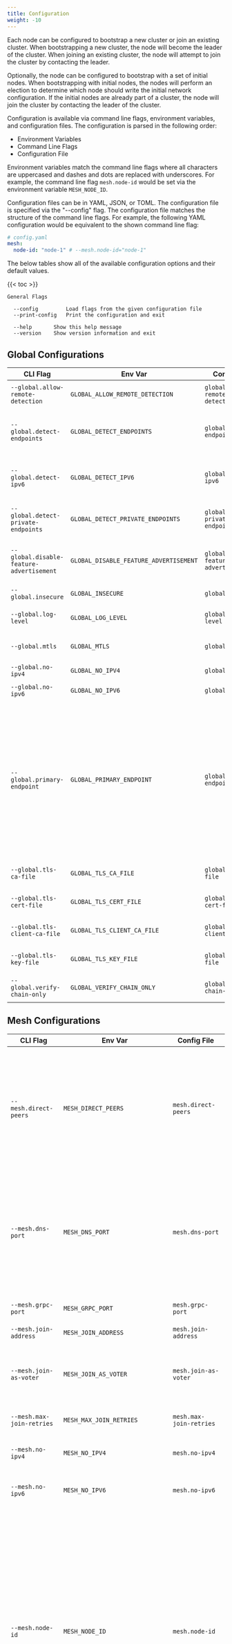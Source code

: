 ```yaml
---
title: Configuration
weight: -10
---
```


Each node can be configured to bootstrap a new cluster or join an existing cluster.
When bootstrapping a new cluster, the node will become the leader of the cluster.
When joining an existing cluster, the node will attempt to join the cluster by contacting the leader.

Optionally, the node can be configured to bootstrap with a set of initial nodes.
When bootstrapping with initial nodes, the nodes will perform an election to determine which node should write the initial network configuration.
If the initial nodes are already part of a cluster, the node will join the cluster by contacting the leader of the cluster.

Configuration is available via command line flags, environment variables, and configuration files.
The configuration is parsed in the following order:

- Environment Variables
- Command Line Flags
- Configuration File

Environment variables match the command line flags where all characters are uppercased and dashes and dots are replaced with underscores.
For example, the command line flag `mesh.node-id` would be set via the environment variable `MESH_NODE_ID`.

Configuration files can be in YAML, JSON, or TOML.
The configuration file is specified via the "--config" flag.
The configuration file matches the structure of the command line flags.
For example, the following YAML configuration would be equivalent to the shown command line flag:

```yaml
# config.yaml
mesh:
  node-id: "node-1" # --mesh.node-id="node-1"
```

The below tables show all of the available configuration options and their default values.

{{< toc >}}

```
General Flags

  --config         Load flags from the given configuration file
  --print-config   Print the configuration and exit

  --help       Show this help message
  --version    Show version information and exit
```

## Global Configurations

| CLI Flag                                 | Env Var                                | Config File                            | Default | Description                                                                                                                                                                                                              |
| ---------------------------------------- | -------------------------------------- | -------------------------------------- | ------- | ------------------------------------------------------------------------------------------------------------------------------------------------------------------------------------------------------------------------ |
| `--global.allow-remote-detection`        | `GLOBAL_ALLOW_REMOTE_DETECTION`        | `global.allow-remote-detection`        | `false` | Allow remote detection of endpoints.                                                                                                                                                                                     |
| `--global.detect-endpoints`              | `GLOBAL_DETECT_ENDPOINTS`              | `global.detect-endpoints`              | `false` | Detect potential endpoints from the local interfaces.                                                                                                                                                                    |
| `--global.detect-ipv6`                   | `GLOBAL_DETECT_IPV6`                   | `global.detect-ipv6`                   | `false` | Detect IPv6 addresses. Default is to only detect IPv4.                                                                                                                                                                   |
| `--global.detect-private-endpoints`      | `GLOBAL_DETECT_PRIVATE_ENDPOINTS`      | `global.detect-private-endpoints`      | `false` | Include private IP addresses in detection.                                                                                                                                                                               |
| `--global.disable-feature-advertisement` | `GLOBAL_DISABLE_FEATURE_ADVERTISEMENT` | `global.disable-feature-advertisement` | `false` | Do not advertise features to the rest of the mesh.                                                                                                                                                                       |
| `--global.insecure`                      | `GLOBAL_INSECURE`                      | `global.insecure`                      | `false` | Disable use of TLS globally.                                                                                                                                                                                             |
| `--global.log-level`                     | `GLOBAL_LOG_LEVEL`                     | `global.log-level`                     | `info`  | Log level (debug, info, warn, error)                                                                                                                                                                                     |
| `--global.mtls`                          | `GLOBAL_MTLS`                          | `global.mtls`                          | `false` | Enable mutual TLS for authentication.                                                                                                                                                                                    |
| `--global.no-ipv4`                       | `GLOBAL_NO_IPV4`                       | `global.no-ipv4`                       | `false` | Disable use of IPv4 globally.                                                                                                                                                                                            |
| `--global.no-ipv6`                       | `GLOBAL_NO_IPV6`                       | `global.no-ipv6`                       | `false` | Disable use of IPv6 globally.                                                                                                                                                                                            |
| `--global.primary-endpoint`              | `GLOBAL_PRIMARY_ENDPOINT`              | `global.primary-endpoint`              |         | The preferred publicly routable address of this node. Setting this value will override the address portion of the store advertise address. When detect-endpoints is true, this value will be the first address detected. |
| `--global.tls-ca-file`                   | `GLOBAL_TLS_CA_FILE`                   | `global.tls-ca-file`                   |         | The CA file for TLS connections.                                                                                                                                                                                         |
| `--global.tls-cert-file`                 | `GLOBAL_TLS_CERT_FILE`                 | `global.tls-cert-file`                 |         | The certificate file for TLS connections.                                                                                                                                                                                |
| `--global.tls-client-ca-file`            | `GLOBAL_TLS_CLIENT_CA_FILE`            | `global.tls-client-ca-file`            |         | The client CA file for TLS connections.                                                                                                                                                                                  |
| `--global.tls-key-file`                  | `GLOBAL_TLS_KEY_FILE`                  | `global.tls-key-file`                  |         | The key file for TLS connections.                                                                                                                                                                                        |
| `--global.verify-chain-only`             | `GLOBAL_VERIFY_CHAIN_ONLY`             | `global.verify-chain-only`             | `false` | Only verify the TLS chain globally.                                                                                                                                                                                      |

## Mesh Configurations

| CLI Flag                          | Env Var                         | Config File                     | Default      | Description                                                                                                                                                                                                                                                                                                                   |
| --------------------------------- | ------------------------------- | ------------------------------- | ------------ | ----------------------------------------------------------------------------------------------------------------------------------------------------------------------------------------------------------------------------------------------------------------------------------------------------------------------------- |
| `--mesh.direct-peers`             | `MESH_DIRECT_PEERS`             | `mesh.direct-peers`             |              | Comma separated list of peers to request direct edges to. If the node is not allowed to create edges and data channels, the node will be unable to join.                                                                                                                                                                      |
| `--mesh.dns-port`                 | `MESH_DNS_PORT`                 | `mesh.dns-port`                 | `0`          | DNS advertise port. This is set automatically when advertising is enabled and the mesh-dns server is running. Default is 0 (disabled).                                                                                                                                                                                        |
| `--mesh.grpc-port`                | `MESH_GRPC_PORT`                | `mesh.grpc-port`                | `8443`       | GRPC advertise port.                                                                                                                                                                                                                                                                                                          |
| `--mesh.join-address`             | `MESH_JOIN_ADDRESS`             | `mesh.join-address`             |              | Address of a node to join.                                                                                                                                                                                                                                                                                                    |
| `--mesh.join-as-voter`            | `MESH_JOIN_AS_VOTER`            | `mesh.join-as-voter`            | `false`      | Join the cluster as a voter. Default behavior is to join as an observer.                                                                                                                                                                                                                                                      |
| `--mesh.max-join-retries`         | `MESH_MAX_JOIN_RETRIES`         | `mesh.max-join-retries`         | `10`         | Maximum number of join retries.                                                                                                                                                                                                                                                                                               |
| `--mesh.no-ipv4`                  | `MESH_NO_IPV4`                  | `mesh.no-ipv4`                  | `false`      | Do not request IPv4 assignments when joining.                                                                                                                                                                                                                                                                                 |
| `--mesh.no-ipv6`                  | `MESH_NO_IPV6`                  | `mesh.no-ipv6`                  | `false`      | Do not request IPv6 assignments when joining.                                                                                                                                                                                                                                                                                 |
| `--mesh.node-id`                  | `MESH_NODE_ID`                  | `mesh.node-id`                  | `<hostname>` | Store node ID. If not set, the ID comes from the following decision tree. 1. If mTLS is enabled, the node ID is the CN of the client certificate. 2. If mTLS is not enabled, the node ID is the hostname of the machine. 3. If the hostname is not available, the node ID is a random UUID (should only be used for testing). |
| `--mesh.peer-discovery-addresses` | `MESH_PEER_DISCOVERY_ADDRESSES` | `mesh.peer-discovery-addresses` |              | Addresses to use for peer discovery.                                                                                                                                                                                                                                                                                          |
| `--mesh.primary-endpoint`         | `MESH_PRIMARY_ENDPOINT`         | `mesh.primary-endpoint`         |              | The primary endpoint to broadcast when joining a cluster. This is only necessary if the node intends on being publicly accessible.                                                                                                                                                                                            |
| `--mesh.routes`                   | `MESH_ROUTES`                   | `mesh.routes`                   |              | Comma separated list of additional routes to advertise to the mesh. These routes are advertised to all peers. If the node is not allowed to put routes in the mesh, the node will be unable to join.                                                                                                                          |
| `--mesh.zone-awareness-id`        | `MESH_ZONE_AWARENESS_ID`        | `mesh.zone-awareness-id`        |              | Zone awareness ID. If set, the server will prioritize peer endpoints in the same zone.                                                                                                                                                                                                                                        |

## Auth Configurations

| CLI Flag                | Env Var               | Config File           | Default | Description                                                 |
| ----------------------- | --------------------- | --------------------- | ------- | ----------------------------------------------------------- |
| `--auth.basic.password` | `AUTH_BASIC_PASSWORD` | `auth.basic.password` |         | A password to use for basic auth.                           |
| `--auth.basic.username` | `AUTH_BASIC_USERNAME` | `auth.basic.username` |         | A username to use for basic auth.                           |
| `--auth.ldap.password`  | `AUTH_LDAP_PASSWORD`  | `auth.ldap.password`  |         | A password to use for LDAP auth.                            |
| `--auth.ldap.username`  | `AUTH_LDAP_USERNAME`  | `auth.ldap.username`  |         | A username to use for LDAP auth.                            |
| `--auth.mtls.cert-file` | `AUTH_MTLS_CERT_FILE` | `auth.mtls.cert-file` |         | The path to a TLS certificate file to present when joining. |
| `--auth.mtls.key-file`  | `AUTH_MTLS_KEY_FILE`  | `auth.mtls.key-file`  |         | The path to a TLS key file for the certificate.             |

_TODO: Generic flags need to be provided for external plugin auth providers_

## Bootstrap Configurations

| CLI Flag                             | Env Var                            | Config File                        | Default            | Description                                                                                                                                                                                                                                                                                                                                                                                                                                                                                  |
| ------------------------------------ | ---------------------------------- | ---------------------------------- | ------------------ | -------------------------------------------------------------------------------------------------------------------------------------------------------------------------------------------------------------------------------------------------------------------------------------------------------------------------------------------------------------------------------------------------------------------------------------------------------------------------------------------- |
| `--bootstrap.admin`                  | `BOOTSTRAP_ADMIN`                  | `bootstrap.admin`                  | `admin`            | Admin username to bootstrap the cluster with.                                                                                                                                                                                                                                                                                                                                                                                                                                                |
| `--bootstrap.advertise-address`      | `BOOTSTRAP_ADVERTISE_ADDRESS`      | `bootstrap.advertise-address`      |                    | Raft advertise address. Required when bootstrapping a new cluster, but will be replaced with the WireGuard address after bootstrapping.                                                                                                                                                                                                                                                                                                                                                      |
| `--bootstrap.default-network-policy` | `BOOTSTRAP_DEFAULT_NETWORK_POLICY` | `bootstrap.default-network-policy` | `deny`             | Default network policy to bootstrap the cluster with.                                                                                                                                                                                                                                                                                                                                                                                                                                        |
| `--bootstrap.enabled`                | `BOOTSTRAP_ENABLED`                | `bootstrap.enabled`                | `false`            | Bootstrap the cluster.                                                                                                                                                                                                                                                                                                                                                                                                                                                                       |
| `--bootstrap.force`                  | `BOOTSTRAP_FORCE`                  | `bootstrap.force`                  | `false`            | Force bootstrapping a new cluster even if data is present.                                                                                                                                                                                                                                                                                                                                                                                                                                   |
| `--bootstrap.ipv4-network`           | `BOOTSTRAP_IPV4_NETWORK`           | `bootstrap.ipv4-network`           | `172.16.0.0/12`    | IPv4 network of the mesh to write to the database when bootstraping a new cluster.                                                                                                                                                                                                                                                                                                                                                                                                           |
| `--bootstrap.mesh-domain`            | `BOOTSTRAP_MESH_DOMAIN`            | `bootstrap.mesh-domain`            | `webmesh.internal` | Domain of the mesh to write to the database when bootstraping a new cluster.                                                                                                                                                                                                                                                                                                                                                                                                                 |
| `--bootstrap.restore-snapshot`       | `BOOTSTRAP_RESTORE_SNAPSHOT`       | `bootstrap.restore-snapshot`       |                    | Path to a snapshot to restore from when bootstrapping a new cluster.                                                                                                                                                                                                                                                                                                                                                                                                                         |
| `--bootstrap.servers`                | `BOOTSTRAP_SERVERS`                | `bootstrap.servers`                |                    | Comma separated list of servers to bootstrap with. This is only used if bootstrap is true. If empty, the node will use the advertise address as the bootstrap server. If not empty, all nodes in the list should be started with the same list configurations. If any are different then the first node to become leader will pick them. This can cause bootstrap to fail when using ACLs. Servers should be in the form of <node-id>=<address> where address is the raft advertise address. |
| `--bootstrap.servers-grpc-ports`     | `BOOTSTRAP_SERVERS_GRPC_PORTS`     | `bootstrap.servers-grpc-ports`     |                    | Comma separated list of gRPC ports to bootstrap with. This is only used if bootstrap is true. If empty, the node will use the advertise address and locally configured gRPC port for every node in bootstrap-servers. Ports should be in the form of <node-id>=<port>.                                                                                                                                                                                                                       |
| `--bootstrap.voters`                 | `BOOTSTRAP_VOTERS`                 | `bootstrap.voters`                 |                    | Comma separated list of voters to bootstrap the cluster with. bootstrap-servers are already included in this list.                                                                                                                                                                                                                                                                                                                                                                           |

## Raft Configurations

| CLI Flag                       | Env Var                      | Config File                  | Default                  | Description                                                                     |
| ------------------------------ | ---------------------------- | ---------------------------- | ------------------------ | ------------------------------------------------------------------------------- |
| `--raft.apply-timeout`         | `RAFT_APPLY_TIMEOUT`         | `raft.apply-timeout`         | `15s`                    | Raft apply timeout.                                                             |
| `--raft.commit-timeout`        | `RAFT_COMMIT_TIMEOUT`        | `raft.commit-timeout`        | `15s`                    | Raft commit timeout.                                                            |
| `--raft.connection-pool-count` | `RAFT_CONNECTION_POOL_COUNT` | `raft.connection-pool-count` | `0`                      | Raft connection pool count.                                                     |
| `--raft.connection-timeout`    | `RAFT_CONNECTION_TIMEOUT`    | `raft.connection-timeout`    | `3s`                     | Raft connection timeout.                                                        |
| `--raft.data-dir`              | `RAFT_DATA_DIR`              | `raft.data-dir`              | `/var/lib/webmesh/store` | Store data directory.                                                           |
| `--raft.election-timeout`      | `RAFT_ELECTION_TIMEOUT`      | `raft.election-timeout`      | `3s`                     | Raft election timeout.                                                          |
| `--raft.heartbeat-timeout`     | `RAFT_HEARTBEAT_TIMEOUT`     | `raft.heartbeat-timeout`     | `3s`                     | Raft heartbeat timeout.                                                         |
| `--raft.in-memory`             | `RAFT_IN_MEMORY`             | `raft.in-memory`             | `false`                  | Store data in memory. This should only be used for testing and ephemeral nodes. |
| `--raft.leader-lease-timeout`  | `RAFT_LEADER_LEASE_TIMEOUT`  | `raft.leader-lease-timeout`  | `3s`                     | Raft leader lease timeout.                                                      |
| `--raft.leave-on-shutdown`     | `RAFT_LEAVE_ON_SHUTDOWN`     | `raft.leave-on-shutdown`     | `false`                  | Leave the cluster when the server shuts down.                                   |
| `--raft.listen-address`        | `RAFT_LISTEN_ADDRESS`        | `raft.listen-address`        | `:9443`                  | Raft listen address.                                                            |
| `--raft.log-level`             | `RAFT_LOG_LEVEL`             | `raft.log-level`             | `info`                   | Raft log level.                                                                 |
| `--raft.max-append-entries`    | `RAFT_MAX_APPEND_ENTRIES`    | `raft.max-append-entries`    | `15`                     | Raft max append entries.                                                        |
| `--raft.observer-chan-buffer`  | `RAFT_OBSERVER_CHAN_BUFFER`  | `raft.observer-chan-buffer`  | `100`                    | Raft observer channel buffer size.                                              |
| `--raft.prefer-ipv6`           | `RAFT_PREFER_IPV6`           | `raft.prefer-ipv6`           | `false`                  | Prefer IPv6 when connecting to raft peers.                                      |
| `--raft.snapshot-interval`     | `RAFT_SNAPSHOT_INTERVAL`     | `raft.snapshot-interval`     | `3m0s`                   | Raft snapshot interval.                                                         |
| `--raft.snapshot-retention`    | `RAFT_SNAPSHOT_RETENTION`    | `raft.snapshot-retention`    | `3`                      | Raft snapshot retention.                                                        |
| `--raft.snapshot-threshold`    | `RAFT_SNAPSHOT_THRESHOLD`    | `raft.snapshot-threshold`    | `5`                      | Raft snapshot threshold.                                                        |

## TLS Configurations

| CLI Flag                     | Env Var                    | Config File                | Default | Description                                                   |
| ---------------------------- | -------------------------- | -------------------------- | ------- | ------------------------------------------------------------- |
| `--tls.ca-file`              | `TLS_CA_FILE`              | `tls.ca-file`              |         | Path to a TLS CA certificate for verifying peer certificates. |
| `--tls.insecure`             | `TLS_INSECURE`             | `tls.insecure`             | `false` | Don't use TLS for peer communication.                         |
| `--tls.insecure-skip-verify` | `TLS_INSECURE_SKIP_VERIFY` | `tls.insecure-skip-verify` | `false` | Skip verification of peer certificates.                       |
| `--tls.verify-chain-only`    | `TLS_VERIFY_CHAIN_ONLY`    | `tls.verify-chain-only`    | `false` | Only verify the certificate chain of peer certificates.       |

## WireGuard Configurations

| CLI Flag                              | Env Var                             | Config File                         | Default    | Description                                                                                                                                                                                                                                         |
| ------------------------------------- | ----------------------------------- | ----------------------------------- | ---------- | --------------------------------------------------------------------------------------------------------------------------------------------------------------------------------------------------------------------------------------------------- |
| `--wireguard.endpoints`               | `WIREGUARD_ENDPOINTS`               | `wireguard.endpoints`               |            | Comma separated list of additional WireGuard endpoints to broadcast when joining a cluster.                                                                                                                                                         |
| `--wireguard.force-interface-name`    | `WIREGUARD_FORCE_INTERFACE_NAME`    | `wireguard.force-interface-name`    | `false`    | Force the use of the given name by deleting any pre-existing interface with the same name.                                                                                                                                                          |
| `--wireguard.force-tun`               | `WIREGUARD_FORCE_TUN`               | `wireguard.force-tun`               | `false`    | Force the use of a TUN interface.                                                                                                                                                                                                                   |
| `--wireguard.interface-name`          | `WIREGUARD_INTERFACE_NAME`          | `wireguard.interface-name`          | `webmesh0` | The WireGuard interface name.                                                                                                                                                                                                                       |
| `--wireguard.key-file`                | `WIREGUARD_KEY_FILE`                | `wireguard.key-file`                |            | The path to the WireGuard private key. If it does not exist it will be created.                                                                                                                                                                     |
| `--wireguard.key-rotation-interval`   | `WIREGUARD_KEY_ROTATION_INTERVAL`   | `wireguard.key-rotation-interval`   | `168h0m0s` | Interval to rotate WireGuard keys. Set this to 0 to disable key rotation.                                                                                                                                                                           |
| `--wireguard.listen-port`             | `WIREGUARD_LISTEN_PORT`             | `wireguard.listen-port`             | `51820`    | The WireGuard listen port.                                                                                                                                                                                                                          |
| `--wireguard.masquerade`              | `WIREGUARD_MASQUERADE`              | `wireguard.masquerade`              | `false`    | Masquerade traffic from the WireGuard interface.                                                                                                                                                                                                    |
| `--wireguard.modprobe`                | `WIREGUARD_MODPROBE`                | `wireguard.modprobe`                | `false`    | Attempt to load the WireGuard kernel module.                                                                                                                                                                                                        |
| `--wireguard.mtu`                     | `WIREGUARD_MTU`                     | `wireguard.mtu`                     | `1350`     | The MTU to use for the interface.                                                                                                                                                                                                                   |
| `--wireguard.persistent-keepalive`    | `WIREGUARD_PERSISTENT_KEEPALIVE`    | `wireguard.persistent-keepalive`    | `0s`       | PersistentKeepAlive is the interval at which to send keepalive packets to peers. If unset, keepalive packets will automatically be sent to publicly accessible peers when this instance is behind a NAT. Otherwise, no keep-alive packets are sent. |
| `--wireguard.record-metrics`          | `WIREGUARD_RECORD_METRICS`          | `wireguard.record-metrics`          | `false`    | Publish WireGuard metrics.                                                                                                                                                                                                                          |
| `--wireguard.record-metrics-interval` | `WIREGUARD_RECORD_METRICS_INTERVAL` | `wireguard.record-metrics-interval` | `15s`      | Interval at which to update WireGuard metrics.                                                                                                                                                                                                      |

## Services Configurations

| CLI Flag                                    | Env Var                                   | Config File                               | Default                        | Description                                                                        |
| ------------------------------------------- | ----------------------------------------- | ----------------------------------------- | ------------------------------ | ---------------------------------------------------------------------------------- |
| `--services.api.admin`                      | `SERVICES_API_ADMIN`                      | `services.api.admin`                      | `false`                        | Enable the admin API.                                                              |
| `--services.api.disable-leader-proxy`       | `SERVICES_API_DISABLE_LEADER_PROXY`       | `services.api.disable-leader-proxy`       | `false`                        | Disable the leader proxy.                                                          |
| `--services.api.mesh`                       | `SERVICES_API_MESH`                       | `services.api.mesh`                       | `false`                        | Enable the mesh API.                                                               |
| `--services.api.peer-discovery`             | `SERVICES_API_PEER_DISCOVERY`             | `services.api.peer-discovery`             | `false`                        | Enable the peer discovery API.                                                     |
| `--services.api.proxy-auth.basic.password`  | `SERVICES_API_PROXY_AUTH_BASIC_PASSWORD`  | `services.api.proxy-auth.basic.password`  |                                | Password for basic authentication.                                                 |
| `--services.api.proxy-auth.basic.username`  | `SERVICES_API_PROXY_AUTH_BASIC_USERNAME`  | `services.api.proxy-auth.basic.username`  |                                | Username for basic authentication.                                                 |
| `--services.api.proxy-auth.ldap.username`   | `SERVICES_API_PROXY_AUTH_LDAP_USERNAME`   | `services.api.proxy-auth.ldap.username`   |                                | Username for LDAP authentication.                                                  |
| `--services.api.proxy-auth.mtls.cert-file`  | `SERVICES_API_PROXY_AUTH_MTLS_CERT_FILE`  | `services.api.proxy-auth.mtls.cert-file`  |                                | Path to a TLS certificate file to present when joining.                            |
| `--services.api.proxy-auth.mtls.key-file`   | `SERVICES_API_PROXY_AUTH_MTLS_KEY_FILE`   | `services.api.proxy-auth.mtls.key-file`   |                                | Path to a TLS key file for the certificate.                                        |
| `--services.api.proxy-insecure`             | `SERVICES_API_PROXY_INSECURE`             | `services.api.proxy-insecure`             | `false`                        | Don't use TLS for the leader proxy.                                                |
| `--services.api.proxy-insecure-skip-verify` | `SERVICES_API_PROXY_INSECURE_SKIP_VERIFY` | `services.api.proxy-insecure-skip-verify` | `false`                        | Skip TLS verification when proxying connections.                                   |
| `--services.api.proxy-tls-ca-file`          | `SERVICES_API_PROXY_TLS_CA_FILE`          | `services.api.proxy-tls-ca-file`          |                                | Path to the TLS CA file for verifying the peer certificates.                       |
| `--services.api.proxy-verify-chain-only`    | `SERVICES_API_PROXY_VERIFY_CHAIN_ONLY`    | `services.api.proxy-verify-chain-only`    | `false`                        | Only verify the TLS chain when proxying connections.                               |
| `--services.api.stun-servers`               | `SERVICES_API_STUN_SERVERS`               | `services.api.stun-servers`               | `stun:stun.l.google.com:19302` | STUN servers to use.                                                               |
| `--services.api.webrtc`                     | `SERVICES_API_WEBRTC`                     | `services.api.webrtc`                     | `false`                        | Enable the WebRTC API.                                                             |
| `--services.dashboard.enabled`              | `SERVICES_DASHBOARD_ENABLED`              | `services.dashboard.enabled`              | `false`                        | Enable the web dashboard.                                                          |
| `--services.dashboard.listen-address`       | `SERVICES_DASHBOARD_LISTEN_ADDRESS`       | `services.dashboard.listen-address`       | `:8080`                        | The address for the dashboard to listen on.                                        |
| `--services.dashboard.prefix`               | `SERVICES_DASHBOARD_PREFIX`               | `services.dashboard.prefix`               |                                | The path prefix to use for the dashboard.                                          |
| `--services.dashboard.tls-cert-file`        | `SERVICES_DASHBOARD_TLS_CERT_FILE`        | `services.dashboard.tls-cert-file`        |                                | The path to a certificate file to use for TLS.                                     |
| `--services.dashboard.tls-key-file`         | `SERVICES_DASHBOARD_TLS_KEY_FILE`         | `services.dashboard.tls-key-file`         |                                | The path to a key file to use for TLS.                                             |
| `--services.insecure`                       | `SERVICES_INSECURE`                       | `services.insecure`                       | `false`                        | Don't use TLS for the gRPC server.                                                 |
| `--services.listen-address`                 | `SERVICES_LISTEN_ADDRESS`                 | `services.listen-address`                 | `:8443`                        | gRPC server listen address.                                                        |
| `--services.mesh-dns.cache-size`            | `SERVICES_MESH_DNS_CACHE_SIZE`            | `services.mesh-dns.cache-size`            | `0`                            | Size of the remote DNS cache. Defaults to 0 (disabled).                            |
| `--services.mesh-dns.disable-forwarding`    | `SERVICES_MESH_DNS_DISABLE_FORWARDING`    | `services.mesh-dns.disable-forwarding`    | `false`                        | Disable forwarding requests to any configured forwarders.                          |
| `--services.mesh-dns.enable-compression`    | `SERVICES_MESH_DNS_ENABLE_COMPRESSION`    | `services.mesh-dns.enable-compression`    | `true`                         | Enable DNS compression for mesh DNS.                                               |
| `--services.mesh-dns.enabled`               | `SERVICES_MESH_DNS_ENABLED`               | `services.mesh-dns.enabled`               | `false`                        | Enable mesh DNS.                                                                   |
| `--services.mesh-dns.forwarders`            | `SERVICES_MESH_DNS_FORWARDERS`            | `services.mesh-dns.forwarders`            |                                | DNS forwarders to use for mesh DNS. If empty, the system DNS servers will be used. |
| `--services.mesh-dns.listen-tcp`            | `SERVICES_MESH_DNS_LISTEN_TCP`            | `services.mesh-dns.listen-tcp`            | `:5353`                        | TCP address to listen on for DNS requests.                                         |
| `--services.mesh-dns.listen-udp`            | `SERVICES_MESH_DNS_LISTEN_UDP`            | `services.mesh-dns.listen-udp`            | `:5353`                        | UDP address to listen on for DNS requests.                                         |
| `--services.mesh-dns.request-timeout`       | `SERVICES_MESH_DNS_REQUEST_TIMEOUT`       | `services.mesh-dns.request-timeout`       | `5s`                           | Timeout for mesh DNS requests.                                                     |
| `--services.mesh-dns.reuse-port`            | `SERVICES_MESH_DNS_REUSE_PORT`            | `services.mesh-dns.reuse-port`            | `0`                            | Enable SO_REUSEPORT for mesh DNS.                                                  |
| `--services.metrics.enabled`                | `SERVICES_METRICS_ENABLED`                | `services.metrics.enabled`                | `false`                        | Enable gRPC metrics.                                                               |
| `--services.metrics.listen-address`         | `SERVICES_METRICS_LISTEN_ADDRESS`         | `services.metrics.listen-address`         | `:8000`                        | gRPC metrics listen address.                                                       |
| `--services.metrics.path`                   | `SERVICES_METRICS_PATH`                   | `services.metrics.path`                   | `/metrics`                     | gRPC metrics path.                                                                 |
| `--services.tls-cert-file`                  | `SERVICES_TLS_CERT_FILE`                  | `services.tls-cert-file`                  |                                | gRPC server TLS certificate file.                                                  |
| `--services.tls-key-file`                   | `SERVICES_TLS_KEY_FILE`                   | `services.tls-key-file`                   |                                | gRPC server TLS key file.                                                          |
| `--services.turn.enabled`                   | `SERVICES_TURN_ENABLED`                   | `services.turn.enabled`                   | `false`                        | Enable the TURN server.                                                            |
| `--services.turn.endpoint`                  | `SERVICES_TURN_ENDPOINT`                  | `services.turn.endpoint`                  |                                | The TURN server endpoint. If empty, the public IP will be used.                    |
| `--services.turn.listen-address`            | `SERVICES_TURN_LISTEN_ADDRESS`            | `services.turn.listen-address`            | `0.0.0.0`                      | Address to listen on for TURN connections.                                         |
| `--services.turn.listen-port`               | `SERVICES_TURN_LISTEN_PORT`               | `services.turn.listen-port`               | `3478`                         | Port to listen on for TURN connections.                                            |
| `--services.turn.public-ip`                 | `SERVICES_TURN_PUBLIC_IP`                 | `services.turn.public-ip`                 |                                | The address advertised for STUN requests.                                          |
| `--services.turn.server-realm`              | `SERVICES_TURN_SERVER_REALM`              | `services.turn.server-realm`              | `webmesh.io`                   | Realm used for TURN server authentication.                                         |
| `--services.turn.stun-port-range`           | `SERVICES_TURN_STUN_PORT_RANGE`           | `services.turn.stun-port-range`           | `49152-65535`                  | Port range to use for STUN.                                                        |

## Plugin Configurations

| CLI Flag                               | Env Var                              | Config File                          | Default | Description                                                              |
| -------------------------------------- | ------------------------------------ | ------------------------------------ | ------- | ------------------------------------------------------------------------ |
| `--plugins.basic-auth.htpasswd-file`   | `PLUGINS_BASIC_AUTH_HTPASSWD_FILE`   | `plugins.basic-auth.htpasswd-file`   |         | Enables the basic auth plugin with the path to a htpasswd file           |
| `--plugins.ldap.bind-dn`               | `PLUGINS_LDAP_BIND_DN`               | `plugins.ldap.bind-dn`               |         | Enables the ldap plugin with the bind DN                                 |
| `--plugins.ldap.bind-password`         | `PLUGINS_LDAP_BIND_PASSWORD`         | `plugins.ldap.bind-password`         |         | Enables the ldap plugin with the bind password                           |
| `--plugins.ldap.ca-file`               | `PLUGINS_LDAP_CA_FILE`               | `plugins.ldap.ca-file`               |         | Enables the ldap plugin with the path to a CA for verifying certificates |
| `--plugins.ldap.node-id-attribute`     | `PLUGINS_LDAP_NODE_ID_ATTRIBUTE`     | `plugins.ldap.node-id-attribute`     |         | Enables the ldap plugin with the node ID attribute                       |
| `--plugins.ldap.server`                | `PLUGINS_LDAP_SERVER`                | `plugins.ldap.server`                |         | Enables the ldap plugin with the server address                          |
| `--plugins.ldap.user-base-dn`          | `PLUGINS_LDAP_USER_BASE_DN`          | `plugins.ldap.user-base-dn`          |         | Enables the ldap plugin with the user base DN                            |
| `--plugins.ldap.user-disabled-value`   | `PLUGINS_LDAP_USER_DISABLED_VALUE`   | `plugins.ldap.user-disabled-value`   |         | Enables the ldap plugin with the user disabled value                     |
| `--plugins.ldap.user-id-attribute`     | `PLUGINS_LDAP_USER_ID_ATTRIBUTE`     | `plugins.ldap.user-id-attribute`     |         | Enables the ldap plugin with the user ID attribute                       |
| `--plugins.ldap.user-status-attribute` | `PLUGINS_LDAP_USER_STATUS_ATTRIBUTE` | `plugins.ldap.user-status-attribute` |         | Enables the ldap plugin with the user status attribute                   |
| `--plugins.local`                      | `PLUGINS_LOCAL`                      | `plugins.local`                      |         | A configuration for a local executable                                   |
| `--plugins.mtls.ca-file`               | `PLUGINS_MTLS_CA_FILE`               | `plugins.mtls.ca-file`               |         | Enables the mTLS plugin with the path to a CA for verifying certificates |
| `--plugins.server`                     | `PLUGINS_SERVER`                     | `plugins.server`                     |         | A configuration for a remote server plugin.                              |

Local executable plugins can be configured with the `--plugins.local` flag or configuration entry.
These are provided as a list of paths and configurations in the format of `path=/path/to/executable,config1=val1,config2=val2,...`.

External server plugins are configured with the `--plugins.server` flag or configuration entry.
Configurations are the same as the local plugin, but with the addition of server configurations in the format of `server=rpcserver.com:8443[,insecure=true][,tls-ca-file=ca.crt][,tls-key-file=tls.key][,tls-cert-file=tls.crt]`.
